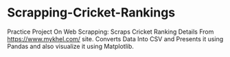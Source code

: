 # Scrapping-Cricket-Rankings
Practice Project On Web Scrapping: Scraps Cricket Ranking Details From https://www.mykhel.com/ site.
Converts Data Into CSV and Presents it using Pandas and also visualize it using Matplotlib. 

